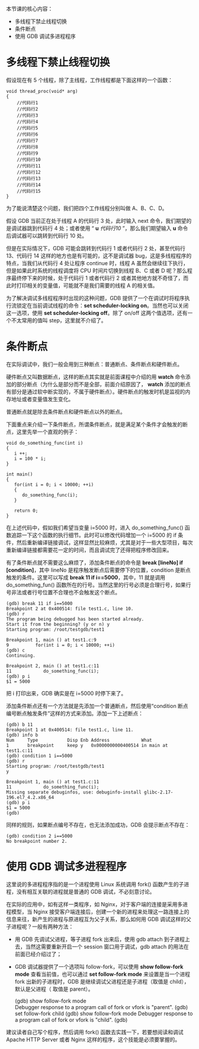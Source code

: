 本节课的核心内容：

* 多线程下禁止线程切换
* 条件断点
* 使用 GDB 调试多进程程序

# 多线程下禁止线程切换

假设现在有 5 个线程，除了主线程，工作线程都是下面这样的一个函数：

    void thread_proc(void* arg)
    {
        //代码行1
        //代码行2
        //代码行3
        //代码行4
        //代码行5
        //代码行6
        //代码行7
        //代码行8
        //代码行9
        //代码行10
        //代码行11
        //代码行12
        //代码行13
        //代码行14
        //代码行15
    }

为了能说清楚这个问题，我们把四个工作线程分别叫做 A、B、C、D。

假设 GDB 当前正在处于线程 A 的代码行 3 处，此时输入 next 命令，我们期望的是调试器跳到代码行 4 处；或者使用 “ **u** *代码行10* ”，那么我们期望输入 **u** 命令后调试器可以跳转到代码行 10 处。

但是在实际情况下，GDB 可能会跳转到代码行 1 或者代码行 2 处，甚至代码行 13、代码行 14 这样的地方也是有可能的，这不是调试器 bug，这是多线程程序的特点，当我们从代码行 4 处让程序 continue 时，线程 A 虽然会继续往下执行，但是如果此时系统的线程调度将 CPU 时间片切换到线程 B、C 或者 D 呢？那么程序最终停下来的时候，处于代码行 1 或者代码行 2 或者其他地方就不奇怪了，而此时打印相关的变量值，可能就不是我们需要的线程 A 的相关值。

为了解决调试多线程程序时出现的这种问题，GDB 提供了一个在调试时将程序执行流锁定在当前调试线程的命令：**set scheduler-locking on**。当然也可以关闭这一选项，使用 **set scheduler-locking off**。除了 on/off 这两个值选项，还有一个不太常用的值叫 step，这里就不介绍了。

# 条件断点

在实际调试中，我们一般会用到三种断点：普通断点、条件断点和硬件断点。

硬件断点又叫数据断点，这样的断点其实就是前面课程中介绍的用 **watch** 命令添加的部分断点（为什么是部分而不是全部，前面介绍原因了， **watch** 添加的断点有部分是通过软中断实现的，不属于硬件断点）。硬件断点的触发时机是监视的内存地址或者变量值发生变化。

普通断点就是除去条件断点和硬件断点以外的断点。

下面重点来介绍一下条件断点，所谓条件断点，就是满足某个条件才会触发的断点，这里先举一个直观的例子：

    void do_something_func(int i)
    {
       i ++;
       i = 100 * i;
    }

    int main()
    {
       for(int i = 0; i < 10000; ++i)
       {
          do_something_func(i);
       }

       return 0;
    }

在上述代码中，假如我们希望当变量 i=5000 时，进入 do_something_func() 函数追踪一下这个函数的执行细节。此时可以修改代码增加一个 i=5000 的 if 条件，然后重新编译链接调试，这样显然比较麻烦，尤其是对于一些大型项目，每次重新编译链接都需要花一定的时间，而且调试完了还得把程序修改回来。

有了条件断点就不需要这么麻烦了，添加条件断点的命令是 **break [lineNo] if [condition]**，其中 lineNo 是程序触发断点后需要停下的位置，condition 是断点触发的条件。这里可以写成 **break 11 if i==5000**，其中，11 就是调用 do_something_fun() 函数所在的行号。当然这里的行号必须是合理行号，如果行号非法或者行号位置不合理也不会触发这个断点。

    (gdb) break 11 if i==5000       
    Breakpoint 2 at 0x400514: file test1.c, line 10.
    (gdb) r
    The program being debugged has been started already.
    Start it from the beginning? (y or n) y
    Starting program: /root/testgdb/test1 

    Breakpoint 1, main () at test1.c:9
    9          for(int i = 0; i < 10000; ++i)
    (gdb) c
    Continuing.

    Breakpoint 2, main () at test1.c:11
    11            do_something_func(i);
    (gdb) p i
    $1 = 5000

把 i 打印出来，GDB 确实是在 i=5000 时停下来了。

添加条件断点还有一个方法就是先添加一个普通断点，然后使用“condition 断点编号断点触发条件”这样的方式来添加。添加一下上述断点：

    (gdb) b 11
    Breakpoint 1 at 0x400514: file test1.c, line 11.
    (gdb) info b
    Num     Type           Disp Enb Address            What
    1       breakpoint     keep y   0x0000000000400514 in main at test1.c:11
    (gdb) condition 1 i==5000
    (gdb) r
    Starting program: /root/testgdb/test1 
    y

    Breakpoint 1, main () at test1.c:11
    11            do_something_func(i);
    Missing separate debuginfos, use: debuginfo-install glibc-2.17-196.el7_4.2.x86_64
    (gdb) p i
    $1 = 5000
    (gdb) 

同样的规则，如果断点编号不存在，也无法添加成功，GDB 会提示断点不存在：

    (gdb) condition 2 i==5000
    No breakpoint number 2.

# 使用 GDB 调试多进程程序

这里说的多进程程序指的是一个进程使用 Linux 系统调用 fork() 函数产生的子进程，没有相互关联的进程就是普通的 GDB 调试，不必刻意讨论。

在实际的应用中，如有这样一类程序，如 Nginx，对于客户端的连接是采用多进程模型，当 Nginx 接受客户端连接后，创建一个新的进程来处理这一路连接上的信息来往，新产生的进程与原进程互为父子关系，那么如何用 GDB 调试这样的父子进程呢？一般有两种方法：

* 用 GDB 先调试父进程，等子进程 fork 出来后，使用 gdb attach 到子进程上去，当然这需要重新开启一个 session 窗口用于调试，gdb attach 的用法在前面已经介绍过了；
* GDB 调试器提供了一个选项叫 follow-fork，可以使用 **show follow-fork mode** 查看当前值，也可以通过 **set follow-fork mode** 来设置是当一个进程 fork 出新的子进程时，GDB 是继续调试父进程还是子进程（取值是 child），默认是父进程（ 取值是 parent）。

    (gdb) show follow-fork mode     
    Debugger response to a program call of fork or vfork is "parent".
    (gdb) set follow-fork child
    (gdb) show follow-fork mode
    Debugger response to a program call of fork or vfork is "child".
    (gdb) 

建议读者自己写个程序，然后调用 fork() 函数去实践一下，若要想阅读和调试 Apache HTTP Server 或者 Nginx 这样的程序，这个技能是必须要掌握的。

